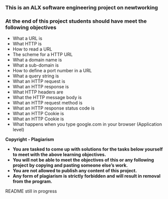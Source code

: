 <h3> This is an ALX software engineering project on newtworking</h3>
<h3> At the end of this project students should have meet the following objectives </h3>
<ul>
<li>What a URL is</li>
<li>What HTTP is</li>
<li>How to read a URL</li>
<li>The scheme for a HTTP URL</li>
<li>What a domain name is</li>
<li> What a sub-domain is</li>
<li>How to define a port number in a URL </li>
<li>What a query string is </li>
<li> What an HTTP request is</li>
<li> What an HTTP response is</li>
<li>What HTTP headers are </li>
<li>What the HTTP message body is </li>
<li>What an HTTP request method is </li>
<li>What an HTTP response status code is </li>
<li>What an HTTP Cookie is </li>
<li>What an HTTP Cookie is </li>
<li>What happens when you type google.com in your browser (Application level) </li>
</ul>
<strong>
Copyright - Plagiarism
 <ul>
<li> You are tasked to come up with solutions for the tasks below yourself to meet with the above learning objectives.</li>
<li>You will not be able to meet the objectives of this or any following project by copying and pasting someone else’s work. </li>
<li>You are not allowed to publish any content of this project. </li>
<li>Any form of plagiarism is strictly forbidden and will result in removal from the program. </li>
</ul>
</strong>
<p> README still in progress </p>
